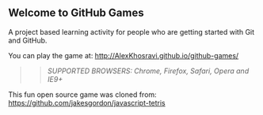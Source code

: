## Welcome to GitHub Games

A project based learning activity for people who are getting started with Git and GitHub.

You can play the game at: http://AlexKhosravi.github.io/github-games/

>> _*SUPPORTED BROWSERS*: Chrome, Firefox, Safari, Opera and IE9+_

This fun open source game was cloned from: https://github.com/jakesgordon/javascript-tetris
